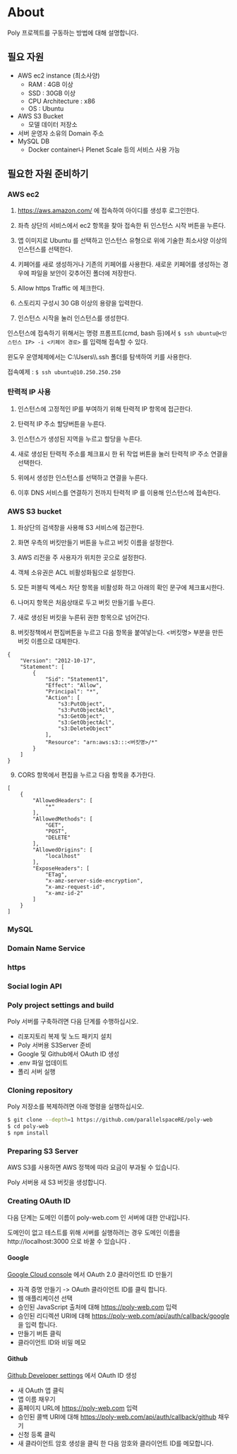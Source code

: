 # About

Poly 프로젝트를 구동하는 방법에 대해 설명합니다.

## 필요 자원

- AWS ec2 instance (최소사양)
  - RAM : 4GB 이상
  - SSD : 30GB 이상
  - CPU Architecture : x86
  - OS : Ubuntu
- AWS S3 Bucket
  - 모델 데이터 저장소
- 서버 운영자 소유의 Domain 주소
- MySQL DB
  - Docker container나 Plenet Scale 등의 서비스 사용 가능

## 필요한 자원 준비하기

### AWS ec2

1. https://aws.amazon.com/ 에 접속하여 아이디를 생성후 로그인한다.

2. 좌측 상단의 서비스에서 ec2 항목을 찾아 접속한 뒤 인스턴스 시작 버튼을 누른다.

3. 앱 이미지로 Ubuntu 를 선택하고 인스턴스 유형으로 위에 기술한 최소사양 이상의 인스턴스를 선택한다.

4. 키페어를 새로 생성하거나 기존의 키페어를 사용한다. 새로운 키페어를 생성하는 경우에 파일을 보안이 갖추어진 폴더에 저장한다.

5. Allow https Traffic 에 체크한다.

6. 스토리지 구성시 30 GB 이상의 용량을 입력한다.

7. 인스턴스 시작을 눌러 인스턴스를 생성한다.

인스턴스에 접속하기 위해서는 명령 프롬프트(cmd, bash 등)에서 `$ ssh ubuntu@<인스턴스 IP> -i <키페어 경로>` 를 입력해 접속할 수 있다.

윈도우 운영체제에서는 C:\\Users\\<user>\\.ssh 폴더를 탐색하여 키를 사용한다.

접속예제 : `$ ssh ubuntu@10.250.250.250`

### 탄력적 IP 사용

1. 인스턴스에 고정적인 IP를 부여하기 위해 탄력적 IP 항목에 접근한다.

2. 탄력적 IP 주소 할당버튼을 누른다.

3. 인스턴스가 생성된 지역을 누르고 할당을 누른다.

4. 새로 생성된 탄력적 주소를 체크표시 한 뒤 작업 버튼을 눌러 탄력적 IP 주소 연결을 선택한다.

5. 위에서 생성한 인스턴스를 선택하고 연결을 누른다.

6. 이후 DNS 서비스를 연결하기 전까지 탄력적 IP 를 이용해 인스턴스에 접속한다.

### AWS S3 bucket

1. 좌상단의 검색창을 사용해 S3 서비스에 접근한다.

2. 화면 우측의 버킷만들기 버튼을 누르고 버킷 이름을 설정한다.

3. AWS 리전을 주 사용자가 위치한 곳으로 설정한다.

4. 객체 소유권은 ACL 비활성화됨으로 설정한다.

5. 모든 퍼블릭 엑세스 차단 항목을 비활성화 하고 아래의 확인 문구에 체크표시한다.

6. 나머지 항목은 처음상태로 두고 버킷 만들기를 누른다.

7. 새로 생성된 버킷을 누른뒤 권한 항목으로 넘어간다.

8. 버킷정책에서 편집버튼을 누르고 다음 항목을 붙여넣는다. <버킷명> 부분을 만든 버킷 이름으로 대체한다.

```
{
    "Version": "2012-10-17",
    "Statement": [
        {
            "Sid": "Statement1",
            "Effect": "Allow",
            "Principal": "*",
            "Action": [
                "s3:PutObject",
                "s3:PutObjectAcl",
                "s3:GetObject",
                "s3:GetObjectAcl",
                "s3:DeleteObject"
            ],
            "Resource": "arn:aws:s3:::<버킷명>/*"
        }
    ]
}
```

9.  CORS 항목에서 편집을 누르고 다음 항목을 추가한다.

```
[
    {
        "AllowedHeaders": [
            "*"
        ],
        "AllowedMethods": [
            "GET",
            "POST",
            "DELETE"
        ],
        "AllowedOrigins": [
            "localhost"
        ],
        "ExposeHeaders": [
            "ETag",
            "x-amz-server-side-encryption",
            "x-amz-request-id",
            "x-amz-id-2"
        ]
    }
]
```

### MySQL

### Domain Name Service

### https

### Social login API

### Poly project settings and build

Poly 서버를 구축하려면 다음 단계를 수행하십시오.

- 리포지토리 복제 및 노드 패키지 설치
- Poly 서버용 S3Server 준비
- Google 및 Github에서 OAuth ID 생성
- .env 파일 업데이트
- 폴리 서버 실행

### Cloning repository

Poly 저장소를 복제하려면 아래 명령을 실행하십시오.


```bash
$ git clone --depth=1 https://github.com/parallelspaceRE/poly-web
$ cd poly-web
$ npm install
```


### Preparing S3 Server

AWS S3를 사용하면 AWS 정책에 따라 요금이 부과될 수 있습니다.

Poly 서버용 새 S3 버킷을 생성합니다.

### Creating OAuth ID

다음 단계는 도메인 이름이 poly-web.com 인 서버에 대한 안내입니다.

도메인이 없고 테스트를 위해 서버를 실행하려는 경우 도메인 이름을 http://localhost:3000 으로 바꿀 수 있습니다 .

#### Google

[Google Cloud console](https://console.cloud.google.com/apis/credentials) 에서 OAuth 2.0 클라이언트 ID 만들기

- 자격 증명 만들기 -> OAuth 클라이언트 ID를 클릭 합니다.
- 웹 애플리케이션 선택 
- 승인된 JavaScript 출처에 대해 https://poly-web.com 입력 
- 승인된 리디렉션 URI에 대해 https://poly-web.com/api/auth/callback/google 을 입력 합니다. 
- 만들기 버튼 클릭 
- 클라이언트 ID와 비밀 메모

#### Github

[Github Developer settings](https://github.com/settings/developers) 에서 OAuth ID 생성

- 새 OAuth 앱 클릭 
- 앱 이름 채우기 
- 홈페이지 URL에 https://poly-web.com 입력 
- 승인된 콜백 URI에 대해 https://poly-web.com/api/auth/callback/github 채우기 
- 신청 등록 클릭 
- 새 클라이언트 암호 생성을 클릭 한 다음 암호와 클라이언트 ID를 메모합니다.
